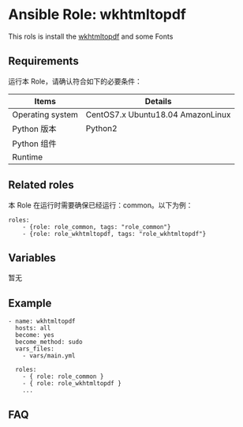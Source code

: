 Ansible Role: wkhtmltopdf
=========

This rols is install the [wkhtmltopdf](https://wkhtmltopdf.org/) and some Fonts

## Requirements

运行本 Role，请确认符合如下的必要条件：

| **Items**      | **Details** |
| ------------------| ------------------|
| Operating system | CentOS7.x Ubuntu18.04 AmazonLinux |
| Python 版本 | Python2  |
| Python 组件 |    |
| Runtime |  |


## Related roles

本 Role 在运行时需要确保已经运行：common。以下为例：

```
roles:
    - {role: role_common, tags: "role_common"}
    - {role: role_wkhtmltopdf, tags: "role_wkhtmltopdf"}
```


## Variables

暂无

## Example

```
- name: wkhtmltopdf
  hosts: all
  become: yes
  become_method: sudo 
  vars_files:
    - vars/main.yml 

  roles:
    - { role: role_common }
    - { role: role_wkhtmltopdf }
    ...
```

## FAQ


